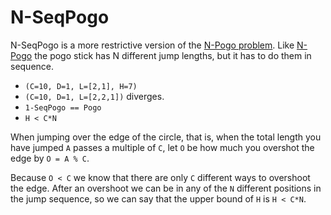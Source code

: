 # N-SeqPogo

N-SeqPogo is a more restrictive version of the [N-Pogo problem](N-Pogo.md). Like [N-Pogo](N-Pogo.md) the pogo stick has N different jump lengths, but it has to do them in sequence.

* `(C=10, D=1, L=[2,1], H=7)`
* `(C=10, D=1, L=[2,2,1])` diverges.
* `1-SeqPogo == Pogo`
* `H < C*N`


When jumping over the edge of the circle, that is, when the total length you have jumped `A` passes a multiple of `C`, let `O` be how much you overshot the edge by `O = A % C`.

Because `O < C` we know that there are only `C` different ways to overshoot the edge. After an overshoot we can be in any of the `N` different positions in the jump sequence, so we can say that the upper bound of `H` is `H < C*N`.
